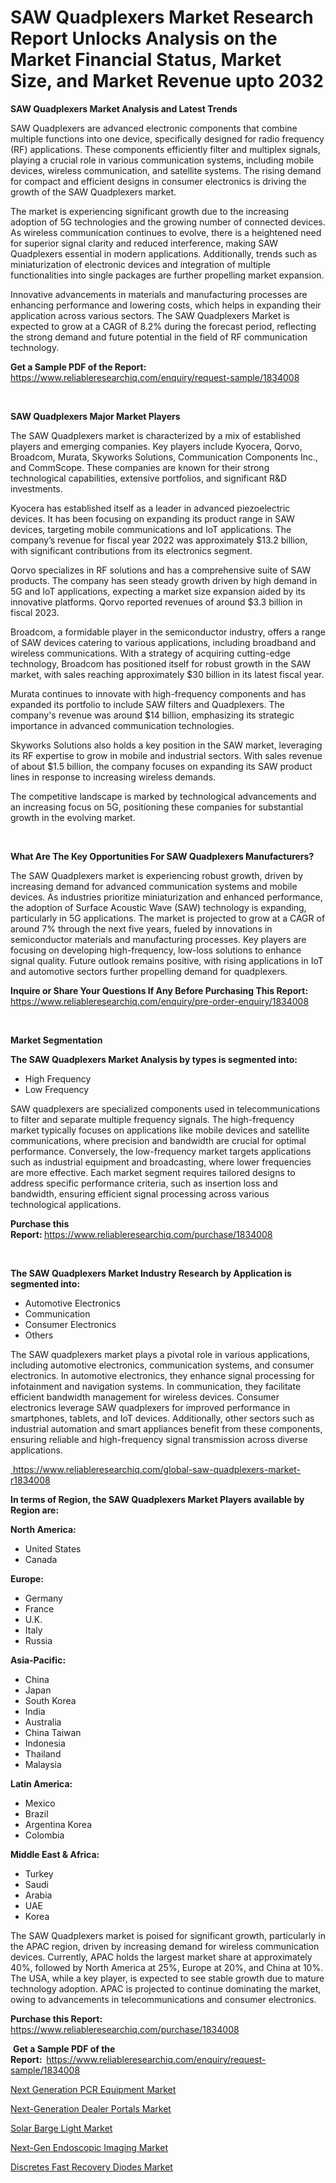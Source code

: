 <p><h1>SAW Quadplexers Market Research Report Unlocks Analysis on the Market Financial Status, Market Size, and Market Revenue upto 2032</h1></p><p><strong>SAW Quadplexers Market Analysis and Latest Trends</strong></p>
<p><p>SAW Quadplexers are advanced electronic components that combine multiple functions into one device, specifically designed for radio frequency (RF) applications. These components efficiently filter and multiplex signals, playing a crucial role in various communication systems, including mobile devices, wireless communication, and satellite systems. The rising demand for compact and efficient designs in consumer electronics is driving the growth of the SAW Quadplexers market.</p><p>The market is experiencing significant growth due to the increasing adoption of 5G technologies and the growing number of connected devices. As wireless communication continues to evolve, there is a heightened need for superior signal clarity and reduced interference, making SAW Quadplexers essential in modern applications. Additionally, trends such as miniaturization of electronic devices and integration of multiple functionalities into single packages are further propelling market expansion.</p><p>Innovative advancements in materials and manufacturing processes are enhancing performance and lowering costs, which helps in expanding their application across various sectors. The SAW Quadplexers Market is expected to grow at a CAGR of 8.2% during the forecast period, reflecting the strong demand and future potential in the field of RF communication technology.</p></p>
<p><strong>Get a Sample PDF of the Report:&nbsp;</strong> <a href="https://www.reliableresearchiq.com/enquiry/request-sample/1834008?utm_campaign=1140&utm_medium=2&utm_source=Github&utm_content=ia&utm_term=06012025&utm_id=saw-quadplexers">https://www.reliableresearchiq.com/enquiry/request-sample/1834008</a></p>
<p>&nbsp;</p>
<p><strong>SAW Quadplexers Major Market Players</strong></p>
<p><p>The SAW Quadplexers market is characterized by a mix of established players and emerging companies. Key players include Kyocera, Qorvo, Broadcom, Murata, Skyworks Solutions, Communication Components Inc., and CommScope. These companies are known for their strong technological capabilities, extensive portfolios, and significant R&D investments.</p><p>Kyocera has established itself as a leader in advanced piezoelectric devices. It has been focusing on expanding its product range in SAW devices, targeting mobile communications and IoT applications. The company’s revenue for fiscal year 2022 was approximately $13.2 billion, with significant contributions from its electronics segment.</p><p>Qorvo specializes in RF solutions and has a comprehensive suite of SAW products. The company has seen steady growth driven by high demand in 5G and IoT applications, expecting a market size expansion aided by its innovative platforms. Qorvo reported revenues of around $3.3 billion in fiscal 2023.</p><p>Broadcom, a formidable player in the semiconductor industry, offers a range of SAW devices catering to various applications, including broadband and wireless communications. With a strategy of acquiring cutting-edge technology, Broadcom has positioned itself for robust growth in the SAW market, with sales reaching approximately $30 billion in its latest fiscal year.</p><p>Murata continues to innovate with high-frequency components and has expanded its portfolio to include SAW filters and Quadplexers. The company's revenue was around $14 billion, emphasizing its strategic importance in advanced communication technologies.</p><p>Skyworks Solutions also holds a key position in the SAW market, leveraging its RF expertise to grow in mobile and industrial sectors. With sales revenue of about $1.5 billion, the company focuses on expanding its SAW product lines in response to increasing wireless demands.</p><p>The competitive landscape is marked by technological advancements and an increasing focus on 5G, positioning these companies for substantial growth in the evolving market.</p></p>
<p>&nbsp;</p>
<p><strong>What Are The Key Opportunities For SAW Quadplexers Manufacturers?</strong></p>
<p><p>The SAW Quadplexers market is experiencing robust growth, driven by increasing demand for advanced communication systems and mobile devices. As industries prioritize miniaturization and enhanced performance, the adoption of Surface Acoustic Wave (SAW) technology is expanding, particularly in 5G applications. The market is projected to grow at a CAGR of around 7% through the next five years, fueled by innovations in semiconductor materials and manufacturing processes. Key players are focusing on developing high-frequency, low-loss solutions to enhance signal quality. Future outlook remains positive, with rising applications in IoT and automotive sectors further propelling demand for quadplexers.</p></p>
<p><strong>Inquire or Share Your Questions If Any Before Purchasing This Report:</strong> <a href="https://www.reliableresearchiq.com/enquiry/pre-order-enquiry/1834008?utm_campaign=1140&utm_medium=2&utm_source=Github&utm_content=ia&utm_term=06012025&utm_id=saw-quadplexers">https://www.reliableresearchiq.com/enquiry/pre-order-enquiry/1834008</a></p>
<p>&nbsp;</p>
<p><strong>Market Segmentation</strong></p>
<p><strong>The SAW Quadplexers Market Analysis by types is segmented into:</strong></p>
<p><ul><li>High Frequency</li><li>Low Frequency</li></ul></p>
<p><p>SAW quadplexers are specialized components used in telecommunications to filter and separate multiple frequency signals. The high-frequency market typically focuses on applications like mobile devices and satellite communications, where precision and bandwidth are crucial for optimal performance. Conversely, the low-frequency market targets applications such as industrial equipment and broadcasting, where lower frequencies are more effective. Each market segment requires tailored designs to address specific performance criteria, such as insertion loss and bandwidth, ensuring efficient signal processing across various technological applications.</p></p>
<p><strong>Purchase this Report:&nbsp;</strong><a href="https://www.reliableresearchiq.com/purchase/1834008?utm_campaign=1140&utm_medium=2&utm_source=Github&utm_content=ia&utm_term=06012025&utm_id=saw-quadplexers">https://www.reliableresearchiq.com/purchase/1834008</a></p>
<p>&nbsp;</p>
<p><strong>The SAW Quadplexers Market Industry Research by Application is segmented into:</strong></p>
<p><ul><li>Automotive Electronics</li><li>Communication</li><li>Consumer Electronics</li><li>Others</li></ul></p>
<p><p>The SAW quadplexers market plays a pivotal role in various applications, including automotive electronics, communication systems, and consumer electronics. In automotive electronics, they enhance signal processing for infotainment and navigation systems. In communication, they facilitate efficient bandwidth management for wireless devices. Consumer electronics leverage SAW quadplexers for improved performance in smartphones, tablets, and IoT devices. Additionally, other sectors such as industrial automation and smart appliances benefit from these components, ensuring reliable and high-frequency signal transmission across diverse applications.</p></p>
<p><a href="https://www.reliableresearchiq.com/global-saw-quadplexers-market-r1834008?utm_campaign=1140&utm_medium=2&utm_source=Github&utm_content=ia&utm_term=06012025&utm_id=saw-quadplexers">&nbsp;https://www.reliableresearchiq.com/global-saw-quadplexers-market-r1834008</a></p>
<p><strong>In terms of Region, the SAW Quadplexers Market Players available by Region are:</strong></p>
<p>
    <p> <strong> North America: </strong>
        <ul>
            <li>United States</li>
            <li>Canada</li>
        </ul>
        </p> 
    <p> <strong> Europe: </strong>
        <ul>
            <li>Germany</li>
            <li>France</li>
            <li>U.K.</li>
            <li>Italy</li>
            <li>Russia</li>
        </ul>
        </p> 
    <p> <strong> Asia-Pacific: </strong>
        <ul>
            <li>China</li>
            <li>Japan</li>
            <li>South Korea</li>
            <li>India</li>
            <li>Australia</li>
            <li>China Taiwan</li>
            <li>Indonesia</li>
            <li>Thailand</li>
            <li>Malaysia</li>
        </ul>
        </p> 
    <p> <strong> Latin America: </strong>
        <ul>
            <li>Mexico</li>
            <li>Brazil</li>
            <li>Argentina Korea</li>
            <li>Colombia</li>
        </ul>
        </p> 
    <p> <strong> Middle East & Africa: </strong>
        <ul>
            <li>Turkey</li>
            <li>Saudi</li>
            <li>Arabia</li>
            <li>UAE</li>
            <li>Korea</li>
        </ul>
    </p>
    </p>
<p><p>The SAW Quadplexers market is poised for significant growth, particularly in the APAC region, driven by increasing demand for wireless communication devices. Currently, APAC holds the largest market share at approximately 40%, followed by North America at 25%, Europe at 20%, and China at 10%. The USA, while a key player, is expected to see stable growth due to mature technology adoption. APAC is projected to continue dominating the market, owing to advancements in telecommunications and consumer electronics.</p></p>
<p><strong>Purchase this Report: </strong><a href="https://www.reliableresearchiq.com/purchase/1834008?utm_campaign=1140&utm_medium=2&utm_source=Github&utm_content=ia&utm_term=06012025&utm_id=saw-quadplexers">https://www.reliableresearchiq.com/purchase/1834008</a></p>
<p>&nbsp;<strong>Get a Sample PDF of the Report:&nbsp;&nbsp;</strong><a href="https://www.reliableresearchiq.com/enquiry/request-sample/1834008?utm_campaign=1140&utm_medium=2&utm_source=Github&utm_content=ia&utm_term=06012025&utm_id=saw-quadplexers">https://www.reliableresearchiq.com/enquiry/request-sample/1834008</a></p>
<p><strong></strong></p>
<p><p><a href="https://www.linkedin.com/pulse/future-next-generation-pcr-equipment-latest-trends-development-itl1c?utm_campaign=1140&utm_medium=2&utm_source=Github&utm_content=ia&utm_term=06012025&utm_id=saw-quadplexers">Next Generation PCR Equipment Market</a></p><p><a href="https://www.linkedin.com/pulse/analyzing-projected-cagr-148-next-generation-dealer-portals-market-jz0ue?utm_campaign=1140&utm_medium=2&utm_source=Github&utm_content=ia&utm_term=06012025&utm_id=saw-quadplexers">Next-Generation Dealer Portals Market</a></p><p><a href="https://github.com/lehumiston1971679/Market-Research-Report-List-1/blob/main/solar-barge-light-market.md?utm_campaign=1140&utm_medium=2&utm_source=Github&utm_content=ia&utm_term=06012025&utm_id=saw-quadplexers">Solar Barge Light Market</a></p><p><a href="https://www.linkedin.com/pulse/next-gen-endoscopic-imaging-market-forecasted-types-applications-ommqe?utm_campaign=1140&utm_medium=2&utm_source=Github&utm_content=ia&utm_term=06012025&utm_id=saw-quadplexers">Next-Gen Endoscopic Imaging Market</a></p><p><a href="https://github.com/locarol73/Market-Research-Report-List-1/blob/main/discretes-fast-recovery-diodes-market.md?utm_campaign=1140&utm_medium=2&utm_source=Github&utm_content=ia&utm_term=06012025&utm_id=saw-quadplexers">Discretes Fast Recovery Diodes Market</a></p></p>